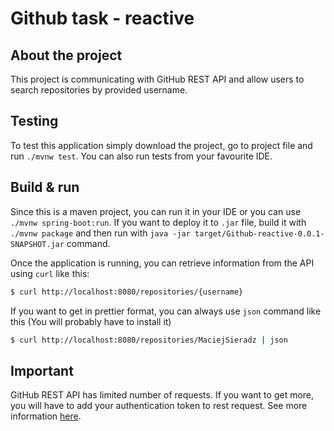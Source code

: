 # Github task - reactive 

## About the project

This project is communicating with GitHub REST API and allow users to
search repositories by provided username.

## Testing

To test this application simply download the project, go to project file and run
`./mvnw test`. You can also run tests from your favourite IDE.

## Build & run

Since this is a maven project, you can run it in your IDE or you can use
`./mvnw spring-boot:run`. If you want to deploy it to `.jar` file, build it with
`./mvnw package` and then run with `java -jar target/Github-reactive-0.0.1-SNAPSHOT.jar` command.

Once the application is running, you can retrieve information from the API using
`curl` like this:

```bash
$ curl http://localhost:8080/repositories/{username}
```

If you want to get in prettier format, you can always use `json` command like this
(You will probably have to install it)

```bash
$ curl http://localhost:8080/repositories/MaciejSieradz | json
```

## Important

GitHub REST API has limited number of requests. If you want to get more, you will have to
add your authentication token to rest request. See more information
[here](https://docs.github.com/en/rest/overview/resources-in-the-rest-api?apiVersion=2022-11-28#rate-limiting).